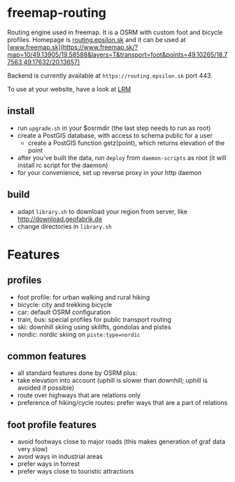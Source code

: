 # freemap-routing
Routing engine used in freemap. It is a OSRM with custom foot and bicycle profiles. Homepage is [routing.epsilon.sk](https://routing.epsilon.sk/) and it can be used at [www.freemap.sk](https://www.freemap.sk/?map=10/49.13905/19.58588&layers=T&transport=foot&points=49.10265/18.77563,49.17632/20.13657)

Backend is currently available at `https://routing.epsilon.sk` port 443. 

To use at your website, have a look at [LRM](https://github.com/perliedman/leaflet-routing-machine/)

## install 
- run `upgrade.sh` in your $osrmdir (the last step needs to run as root)
- create a PostGIS database, with access to schema public for a user
  - create a PostGIS function getz(point), which returns elevation of the point
- after you've built the data, run `deploy` from `daemon-scripts` as root (it will install rc script for the daemon)
- for your convenience, set up reverse proxy in your http daemon

## build
- adapt `library.sh` to download your region from server, like http://download.geofabrik.de
- change directories in `library.sh`

# Features

## profiles
- foot profile: for urban walking and rural hiking
- bicycle: city and trekking bicycle
- car: default OSRM configuration
- train, bus: special profiles for public transport routing
- ski: downhill skiing using skilifts, gondolas and pistes
- nordic: nordic skiing on `piste:type=nordic`

## common features
- all standard features done by OSRM plus:
- take elevation into account (uphill is slower than downhill; uphill is avoided if possible)
- route over highways that are relations only
- preference of hiking/cycle routes: prefer ways that are a part of relations

## foot profile features
- avoid footways close to major roads (this makes generation of graf data very slow)
- avoid ways in industrial areas
- prefer ways in forrest
- prefer ways close to touristic attractions
